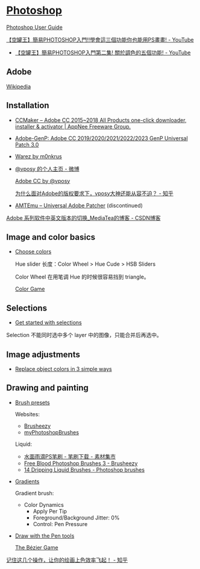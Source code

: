 # [Photoshop](https://www.adobe.com/products/photoshop.html)
[Photoshop User Guide](https://helpx.adobe.com/photoshop/user-guide.html)

[【空罐王】簡易PHOTOSHOP入門!!學會這三個功能你也能用PS畫畫! - YouTube](https://www.youtube.com/watch?v=ZyRhrNkwDFs&list=PLuuYT1vCaNTS1uvf9uuqZc57iyDCiApVc&index=2)
- [【空罐王】簡易PHOTOSHOP入門第二集! 關於調色的五個功能! - YouTube](https://www.youtube.com/watch?v=fVGbsjnKS5I&list=PLuuYT1vCaNTS1uvf9uuqZc57iyDCiApVc)

## Adobe
[Wikipedia](https://en.wikipedia.org/wiki/Adobe_Inc.)

## Installation
- [CCMaker – Adobe CC 2015~2018 All Products one-click downloader, installer & activator | AppNee Freeware Group.](https://appnee.com/ccmaker/)
- [Adobe-GenP: Adobe CC 2019/2020/2021/2022/2023 GenP Universal Patch 3.0](https://github.com/cw2k/Adobe-GenP)
- [Warez by m0nkrus](https://w14.monkrus.ws/)
- [@vposy 的个人主页 - 微博](https://weibo.com/vposy)

  [Adobe CC by @vposy](https://t.me/adobe_vposy)

  [为什么面对Adobe的版权要求下，vposy大神还能从容不迫？ - 知乎](https://www.zhihu.com/question/389392505)
- [AMTEmu – Universal Adobe Patcher](https://amtemu-official.com/) (discontinued)

[Adobe 系列软件中英文版本的切换_MediaTea的博客 - CSDN博客](https://blog.csdn.net/qq_41176800/article/details/112792590)

## Image and color basics
- [Choose colors](https://helpx.adobe.com/photoshop/using/choosing-colors.html)

  Hue slider 长度：Color Wheel > Hue Cude > HSB Sliders

  Color Wheel 在用笔调 Hue 的时候很容易挡到 triangle。

  [Color Game](https://color.method.ac/)

## Selections
- [Get started with selections](https://helpx.adobe.com/photoshop/using/making-selections.html)

Selection 不能同时选中多个 layer 中的图像，只能合并后再选中。

## Image adjustments
- [Replace object colors in 3 simple ways](https://helpx.adobe.com/photoshop/using/replace-colors.html)

## Drawing and painting
- [Brush presets](https://helpx.adobe.com/photoshop/using/brush-presets.html)

  Websites:
  - [Brusheezy](https://www.brusheezy.com/)
  - [myPhotoshopBrushes](https://myphotoshopbrushes.com/)

  Liquid:
  - [水面雨滴PS笔刷 - 笔刷下载 - 素材集市](http://www.sucaijishi.com/brush-34-1090-1.html)
  - [Free Blood Photoshop Brushes 3 - Brusheezy](https://www.brusheezy.com/brushes/60148-free-blood-photoshop-brushes-3)
  - [14 Dripping Liquid Brushes - Photoshop brushes](https://myphotoshopbrushes.com/brushes/id/3704/)

- [Gradients](https://helpx.adobe.com/photoshop/using/gradients.html)

  Gradient brush:
  - Color Dynamics
    - Apply Per Tip
    - Foreground/Background Jitter: 0%
    - Control: Pen Pressure

- [Draw with the Pen tools](https://helpx.adobe.com/photoshop/using/drawing-pen-tools.html)

  [The Bézier Game](https://bezier.method.ac/)

[记住这几个操作，让你的绘画上色效率飞起！ - 知乎](https://zhuanlan.zhihu.com/p/52861032)